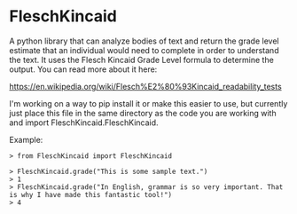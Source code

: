 # FleschKincaid

A python library that can analyze bodies of text and return the grade level estimate that an individual would need to complete in order to understand the text. It uses the Flesch Kincaid Grade Level formula to determine the output. You can read more about it here:

https://en.wikipedia.org/wiki/Flesch%E2%80%93Kincaid_readability_tests

I'm working on a way to pip install it or make this easier to use, but currently just place this file in the same directory as the code you are working with and import FleschKincaid.FleschKincaid.

Example:

    > from FleschKincaid import FleschKincaid
    
    > FleschKincaid.grade("This is some sample text.")
    > 1
    > FleschKincaid.grade("In English, grammar is so very important. That is why I have made this fantastic tool!")
    > 4
